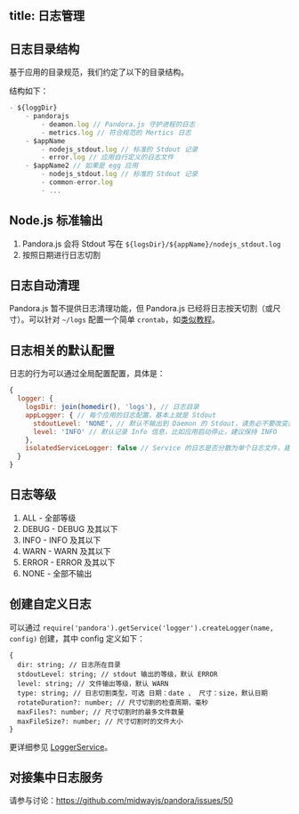 title: 日志管理
---

## 日志目录结构

基于应用的目录规范，我们约定了以下的目录结构。

结构如下：

```js
- ${loggDir}
	- pandorajs
		- deamon.log // Pandora.js 守护进程的日志
		- metrics.log // 符合规范的 Mertics 日志
	- $appName
		- nodejs_stdout.log // 标准的 Stdout 记录
		- error.log // 应用自行定义的日志文件
	- $appName2 // 如果是 egg 应用
		- nodejs_stdout.log // 标准的 Stdout 记录
		- common-error.log
		- ... 
```

## Node.js 标准输出

1. Pandora.js 会将 Stdout 写在 `${logsDir}/${appName}/nodejs_stdout.log`
2. 按照日期进行日志切割


## 日志自动清理

Pandora.js 暂不提供日志清理功能，但 Pandora.js 已经将日志按天切割（或尺寸）。可以针对 `~/logs` 配置一个简单 `crontab`，如[类似教程](https://www.cnblogs.com/peida/archive/2013/03/25/2980121.html)。

## 日志相关的默认配置

日志的行为可以通过全局配置配置，具体是：

```javascript
{
  logger: {
    logsDir: join(homedir(), 'logs'), // 日志目录
    appLogger: { // 每个应用的日志配置，基本上就是 Stdout
      stdoutLevel: 'NONE', // 默认不输出到 Daemon 的 Stdout，请务必不要改变这一配置
      level: 'INFO' // 默认记录 Info 信息，比如应用启动停止，建议保持 INFO
    },
    isolatedServiceLogger: false // Service 的日志是否分散为单个日志文件，建议保持 false
  }
}
```

## 日志等级

1. ALL - 全部等级
2. DEBUG - DEBUG 及其以下
3. INFO - INFO 及其以下
4. WARN - WARN 及其以下
5. ERROR - ERROR 及其以下
6. NONE - 全部不输出


## 创建自定义日志

可以通过 `require('pandora').getService('logger').createLogger(name, config)`  创建，其中 config 定义如下：


```
{
  dir: string; // 日志所在目录
  stdoutLevel: string; // stdout 输出的等级，默认 ERROR
  level: string; // 文件输出等级，默认 WARN
  type: string; // 日志切割类型，可选 日期：date 、 尺寸：size，默认日期
  rotateDuration?: number; // 尺寸切割的检查周期，毫秒
  maxFiles?: number; // 尺寸切割时的最多文件数量
  maxFileSize?: number; // 尺寸切割时的文件大小
}
```
更详细参见 [LoggerService](https://midwayjs.github.io/pandora/api-reference/service-logger/classes/loggerservice.html)。

## 对接集中日志服务

请参与讨论：<https://github.com/midwayjs/pandora/issues/50>


